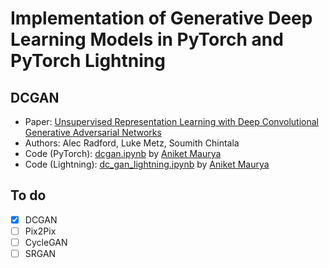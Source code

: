 # Implementation of Generative Deep Learning Models in PyTorch and PyTorch Lightning

## DCGAN
- Paper: [Unsupervised Representation Learning with Deep Convolutional Generative Adversarial Networks](https://arxiv.org/abs/1511.06434)
- Authors: Alec Radford, Luke Metz, Soumith Chintala
- Code (PyTorch): [dcgan.ipynb](DCGAN/dcgan.ipynb) by [Aniket Maurya](http://aniketmaurya.ml)
- Code (Lightning): [dc_gan_lightning.ipynb](DCGAN/dc_gan_lightning.ipynb) by [Aniket Maurya](http://aniketmaurya.ml)



## To do
- [x] DCGAN
- [ ] Pix2Pix
- [ ] CycleGAN
- [ ] SRGAN
